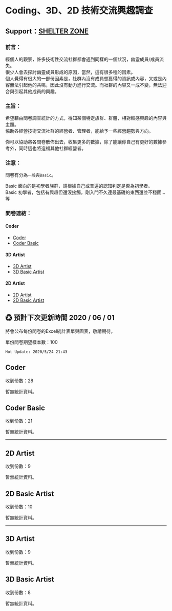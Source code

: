 # Coding、3D、2D 技術交流興趣調查

## Support：[SHELTER ZONE](https://shelter-zone.github.io/SHELTER-ZONE/#/)

### 前言：
經個人的觀察，許多技術性交流社群都會遇到同樣的一個狀況，幽靈成員/成員流失。<br>
很少人會去探討幽靈成員形成的原因，當然，這有很多種的因素。<br>
個人覺得有很大的一部份因素是，社群內沒有成員想獲得的資訊或內容，又或是內容無法引起他的共鳴，因此沒有動力進行交流。而社群的內容又一成不變，無法迎合與引起其他成員的興趣。

### 主旨：
希望藉由問卷調查統計的方式，得知某個特定族群、群體，相對較感興趣的內容與主題。<br>
協助各經營技術交流社群的經營者、管理者，能給予一些經營趨勢與方向。

你可以協助將各問卷散佈出去，收集更多的數據，除了能讓你自己有更好的數據參考外，同時這也將造福其他社群經營者。

### 注意：
問卷有分為`一般`與`Basic`。

Basic 面向的是初學者族群，請根據自己或普遍的認知判定是否為初學者。<br>
Basic 初學者，包括有興趣但還沒接觸，剛入門不久連最基礎的東西還並不穩固...等

### 問卷連結：
#### Coder
- [Coder](https://forms.gle/7UUPiWjBedJeLvGU7)
- [Coder Basic](https://forms.gle/sXgNXMPR8pHB3v1g6)

#### 3D Artist
- [3D Artist](https://forms.gle/figrPaUjg3GBND1g9)
- [3D Basic Artist](https://forms.gle/CWb4VBBp9o2Y6Kks8)

#### 2D Artist
- [2D Artist](https://forms.gle/DpjuTDNSns3bLK976)
- [2D Basic Artist](https://forms.gle/G7S8NtASRKsFx5ZL9)

## ♻ 預計下次更新時間 2020 / 06 / 01
將會公布每份問卷的Excel統計表單與圖表，敬請期待。

單份問卷期望樣本數：100

`Hot Update: 2020/5/24 21:43`

## Coder
收到份數：28

暫無統計資料。

## Coder Basic
收到份數：21

暫無統計資料。

---

## 2D Artist
收到份數：9

暫無統計資料。

## 2D Basic Artist
收到份數：10

暫無統計資料。

---

## 3D Artist
收到份數：9

暫無統計資料。

## 3D Basic Artist
收到份數：8

暫無統計資料。
